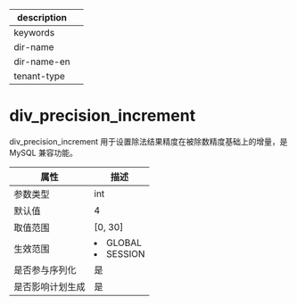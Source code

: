 |description||
|---|---|
|keywords||
|dir-name||
|dir-name-en||
|tenant-type||

# div_precision_increment

div_precision_increment 用于设置除法结果精度在被除数精度基础上的增量，是 MySQL 兼容功能。

|  **属性**  |                                                   **描述**                                                   |
|----------|------------------------------------------------------------------------------------------------------------|
| 参数类型     | int                     |
| 默认值      | 4                       |
| 取值范围     | \[0, 30\]               |
| 生效范围     | <li> GLOBAL   <li> SESSION    |
| 是否参与序列化  | 是                       |
| 是否影响计划生成 | 是                       |

